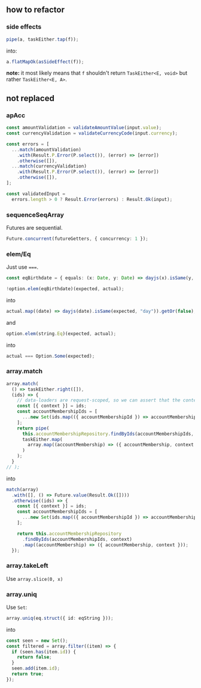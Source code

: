 ## how to refactor

### side effects

```ts
pipe(a, taskEither.tap(f));
```

into:

```ts
a.flatMapOk(asSideEffect(f));
```

**note:** it most likely means that `f` shouldn't return `TaskEither<E, void>` but rather `TaskEither<E, A>`.

## not replaced

### apAcc

```ts
const amountValidation = validateAmountValue(input.value);
const currencyValidation = validateCurrencyCode(input.currency);

const errors = [
  ...match(amountValidation)
    .with(Result.P.Error(P.select()), (error) => [error])
    .otherwise([]),
  ...match(currencyValidation)
    .with(Result.P.Error(P.select()), (error) => [error])
    .otherwise([]),
];

const validatedInput =
  errors.length > 0 ? Result.Error(errors) : Result.Ok(input);
```

### sequenceSeqArray

Futures are sequential.

```ts
Future.concurrent(futureGetters, { concurrency: 1 });
```

### elem/Eq

Just use `===`.

```ts
const eqBirthdate = { equals: (x: Date, y: Date) => dayjs(x).isSame(y, "day") };

!option.elem(eqBirthdate)(expected, actual);
```

into

```ts
actual.map((date) => dayjs(date).isSame(expected, "day")).getOr(false);
```

and

```ts
option.elem(string.Eq)(expected, actual);
```

into

```ts
actual === Option.Some(expected);
```

### array.match

```ts
array.match(
  () => taskEither.right([]),
  (ids) => {
    // data-loaders are request-scoped, so we can assert that the context of the first line will be the only one
    const [{ context }] = ids;
    const accountMembershipIds = [
      ...new Set(ids.map(({ accountMembershipId }) => accountMembershipId)),
    ];
    return pipe(
      this.accountMembershipRepository.findByIds(accountMembershipIds, context),
      taskEither.map(
        array.map((accountMembership) => ({ accountMembership, context }))
      )
    );
  }
// );
```

into

```ts
match(array)
  .with([], () => Future.value(Result.Ok([])))
  .otherwise((ids) => {
    const [{ context }] = ids;
    const accountMembershipIds = [
      ...new Set(ids.map(({ accountMembershipId }) => accountMembershipId)),
    ];

    return this.accountMembershipRepository
      .findByIds(accountMembershipIds, context)
      .map((accountMembership) => ({ accountMembership, context }));
  });
```

### array.takeLeft

Use `array.slice(0, x)`

### array.uniq

Use `Set`:

```ts
array.uniq(eq.struct({ id: eqString }));
```

into

```ts
const seen = new Set();
const filtered = array.filter((item) => {
  if (seen.has(item.id)) {
    return false;
  }
  seen.add(item.id);
  return true;
});
```
